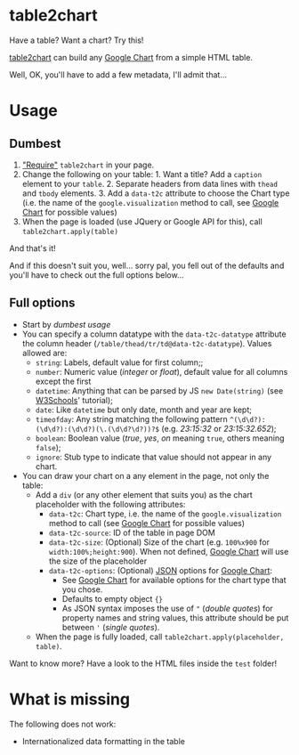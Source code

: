 # table2chart

Have a table? Want a chart? Try this!

[table2chart](https://github.com/cicithesquirrel/table2chart) can build any [Google Chart](https://developers.google.com/chart/) from a simple HTML table.

Well, OK, you'll have to add a few metadata, I'll admit that...

# Usage
## Dumbest 

  1. ["Require"](http://www.requirejs.org/) `table2chart` in your page.
  2. Change the following on your table:
    1. Want a title? Add a `caption` element to your `table`.
    2. Separate headers from data lines with `thead` and `tbody` elements.
    3. Add a `data-t2c` attribute to choose the Chart type (i.e. the name of the `google.visualization` method to call, see [Google Chart](https://developers.google.com/chart/) for possible values)
  3. When the page is loaded (use JQuery or Google API for this), call `table2chart.apply(table)`

And that's it!

And if this doesn't suit you, well... sorry pal, you fell out of the defaults and you'll have to check out the full options below...

## Full options

  * Start by _dumbest usage_
  * You can specify a column datatype with the `data-t2c-datatype` attribute the column header (`/table/thead/tr/td@data-t2c-datatype`). Values allowed are:
    * `string`: Labels, default value for first column;;
    * `number`: Numeric value (_integer_ or _float_), default value for all columns except the first
    * `datetime`: Anything that can be parsed by JS `new Date(string)` (see [W3Schools](http://www.w3schools.com/js/js_date_formats.asp)' tutorial);
    * `date`: Like `datetime` but only date, month and year are kept;
    * `timeofday`: Any string matching the following pattern `^(\d\d?):(\d\d?):(\d\d?)(\.(\d\d?\d?))?$` (e.g. _23:15:32_ or _23:15:32.652_);
    * `boolean`: Boolean value (_true_, _yes_, _on_ meaning `true`, others meaning `false`);
    * `ignore`: Stub type to indicate that value should not appear in any chart.
  * You can draw your chart on a any element in the page, not only the table:
    * Add a `div` (or any other element that suits you) as the chart placeholder with the following attributes:
      * `data-t2c`: Chart type, i.e. the name of the `google.visualization` method to call (see [Google Chart](https://developers.google.com/chart/) for possible values)
      * `data-t2c-source`: ID of the table in page DOM
      * `data-t2c-size`: (Optional) Size of the chart (e.g. `100%x900` for `width:100%;height:900`). When not defined, [Google Chart](https://developers.google.com/chart/) will use the size of the placeholder
      * `data-t2c-options`: (Optional) [JSON](http://json.org/) options for [Google Chart](https://developers.google.com/chart/):
        * See [Google Chart](https://developers.google.com/chart/) for available options for the chart type that you chose.
        *  Defaults to empty object `{}`
        * As JSON syntax imposes the use of `"` (_double quotes_) for property names and string values, this attribute should be put between `'` (_single quotes_).
    * When the page is fully loaded, call `table2chart.apply(placeholder, table)`.
  
Want to know more? Have a look to the HTML files inside the `test` folder!

# What is missing

The following does not work:
  * Internationalized data formatting in the table
